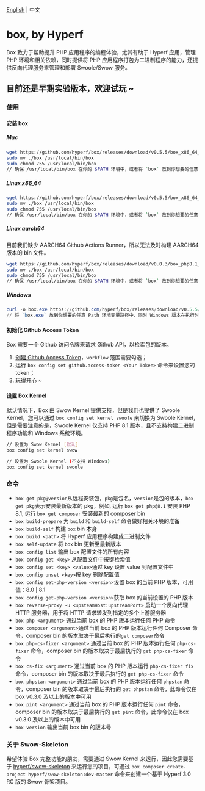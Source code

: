 [English](./README.md) | 中文

# box, by Hyperf

Box 致力于帮助提升 PHP 应用程序的编程体验，尤其有助于 Hyperf 应用，管理 PHP 环境和相关依赖，同时提供将 PHP 应用程序打包为二进制程序的能力，还提供反向代理服务来管理和部署 Swoole/Swow 服务。

## 目前还是早期实验版本，欢迎试玩 ~

### 使用

#### 安装 box

##### Mac

```bash
wget https://github.com/hyperf/box/releases/download/v0.5.5/box_x86_64_macos -O box
sudo mv ./box /usr/local/bin/box
sudo chmod 755 /usr/local/bin/box
// 确保 /usr/local/bin/box 在你的 $PATH 环境中，或者将 `box` 放到你想要的任意 $PATH 路径中
```

##### Linux x86_64

```bash
wget https://github.com/hyperf/box/releases/download/v0.5.5/box_x86_64_linux -O box
sudo mv ./box /usr/local/bin/box
sudo chmod 755 /usr/local/bin/box
// 确保 /usr/local/bin/box 在你的 $PATH 环境中，或者将 `box` 放到你想要的任意 $PATH 路径中
```
##### Linux aarch64

目前我们缺少 AARCH64 Github Actions Runner，所以无法及时构建 AARCH64 版本的 bin 文件。

```bash
wget https://github.com/hyperf/box/releases/download/v0.0.3/box_php8.1_aarch64_linux -O box
sudo mv ./box /usr/local/bin/box
sudo chmod 755 /usr/local/bin/box
// 确保 /usr/local/bin/box 在你的 $PATH 环境中，或者将 `box` 放到你想要的任意 $PATH 路径中
```

##### Windows

```powershell
curl -o box.exe https://github.com/hyperf/box/releases/download/v0.5.5/box_x64_windows.exe
// 将 `box.exe` 放到你想要的任意 Path 环境变量路径中，同时 Windows 版本在执行时需要在命令行中使用 `box.exe` 而不是 `box`
```

#### 初始化 Github Access Token

Box 需要一个 Github 访问令牌来请求 Github API，以检索包的版本。

1. [创建 Github Access Token](https://github.com/settings/tokens/new?scopes=workflow,repo&description=HyperfBox)，`workflow` 范围需要勾选；
2. 运行 `box config set github.access-token <Your Token>` 命令来设置您的 token；
3. 玩得开心 ~

#### 设置 Box Kernel

默认情况下，Box 由 Swow Kernel 提供支持，但是我们也提供了 Swoole Kernel，您可以通过 `box config set kernel swoole` 来切换为 Swoole Kernel，但是需要注意的是，Swoole Kernel 仅支持 PHP 8.1 版本，且不支持构建二进制程序功能和 Windows 系统环境。

```bash
// 设置为 Swow Kernel [默认]
box config set kernel swow

// 设置为 Swoole Kernel (不支持 Windows)
box config set kernel swoole
```

### 命令

- `box get pkg@version`从远程安装包，`pkg`是包名，`version`是包的版本，`box get pkg`表示安装最新版本的 pkg，例如, 运行 `box get php@8.1` 安装 PHP 8.1, 运行 `box get composer` 安装最新的 composer bin
- `box build-prepare` 为 `build` 和 `build-self` 命令做好相关环境的准备
- `box build-self` 构建 `box` bin 本身
- `box build <path>` 将 Hyperf 应用程序构建成二进制文件
- `box self-update` 将 `box` bin 更新至最新版本
- `box config list` 输出 box 配置文件的所有内容
- `box config get <key>` 从配置文件中按键检索值
- `box config set <key> <value>`通过 key 设置 value 到配置文件中
- `box config unset <key>`按 key 删除配置值
- `box config set-php-version <version>`设置 box 的当前 PHP 版本，可用值：8.0 | 8.1
- `box config get-php-version <version>`获取 box 的当前设置的 PHP 版本
- `box reverse-proxy -u <upsteamHost:upstreamPort>` 启动一个反向代理 HTTP 服务器，用于将 HTTP 请求转发到指定的多个上游服务器
- `box php <argument>` 通过当前 box 的 PHP 版本运行任何 PHP 命令
- `box composer <argument>`通过当前 box 的 PHP 版本运行任何 Composer 命令，composer bin 的版本取决于最后执行的`get composer`命令
- `box php-cs-fixer <argument>` 通过当前 box 的 PHP 版本运行任何 `php-cs-fixer` 命令，composer bin 的版本取决于最后执行的 `get php-cs-fixer` 命令
- `box cs-fix <argument>` 通过当前 box 的 PHP 版本运行 `php-cs-fixer fix` 命令，composer bin 的版本取决于最后执行的 `get php-cs-fixer` 命令
- `box phpstan <argument>` 通过当前 box 的 PHP 版本运行任何 `phpstan` 命令，composer bin 的版本取决于最后执行的 `get phpstan` 命令，此命令仅在 box v0.3.0 及以上的版本中可用
- `box pint <argument>` 通过当前 box 的 PHP 版本运行任何 `pint` 命令，composer bin 的版本取决于最后执行的 `get pint` 命令，此命令仅在 box v0.3.0 及以上的版本中可用
- `box version` 输出当前 box bin 的版本号

### 关于 Swow-Skeleton

希望体验 Box 完整功能的朋友，需要通过 Swow Kernel 来运行，因此您需要基于 [hyperf/swow-skeleton](https://github.com/hyperf/swow-skeleton) 来运行您的项目，可通过 `box composer create-project hyperf/swow-skeleton:dev-master` 命令来创建一个基于 Hyperf 3.0 RC 版的 Swow 骨架项目。

